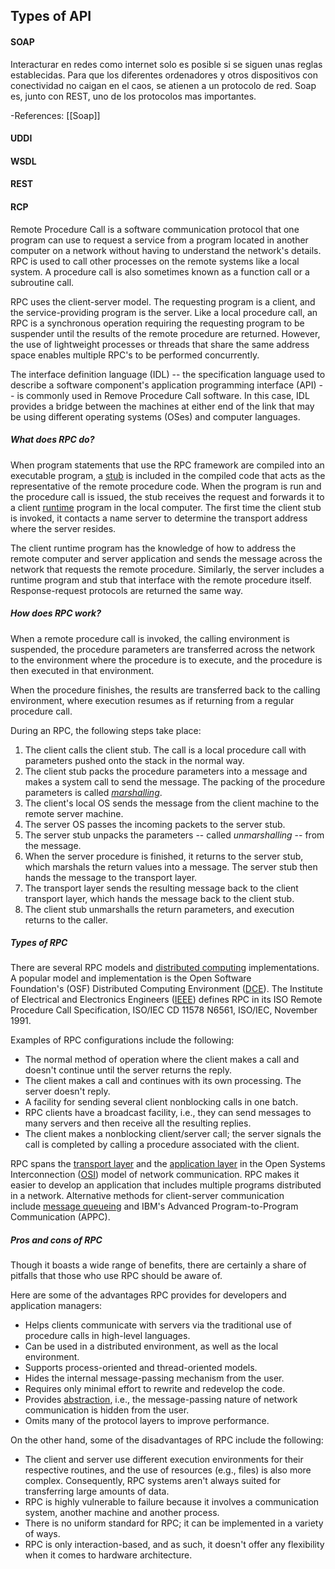 ## Types of API

#### SOAP
Interacturar en redes como internet solo es posible si se siguen unas reglas establecidas. Para que los diferentes ordenadores y otros dispositivos con conectividad no caigan en el caos, se atienen a un protocolo de red. Soap es, junto con REST, uno de los protocolos mas importantes.

-References:
[[Soap]]

#### UDDI

#### WSDL

#### REST

#### RCP

Remote Procedure Call is a software communication protocol that one program can use to request a service from a program located in another computer on a network without having to understand the network's details. RPC is used to call other processes on the remote systems like a local system. A procedure call is also sometimes known as a function call or a subroutine call.

RPC uses the client-server model. The requesting program is a client, and the service-providing program is the server. Like a local procedure call, an RPC is a synchronous operation requiring the requesting program to be suspender until the results of the remote procedure are returned. However, the use of lightweight processes or threads that share the same address space enables multiple RPC's to be performed concurrently.

The interface definition language (IDL) -- the specification language used to describe a software component's application programming interface (API) -- is commonly used in Remove Procedure Call software. In this case, IDL provides a bridge between the machines at either end of the link that may be using different operating systems (OSes) and computer languages.

##### What does RPC do?

When program statements that use the RPC framework are compiled into an executable program, a [stub](https://www.techtarget.com/whatis/definition/stub) is included in the compiled code that acts as the representative of the remote procedure code. When the program is run and the procedure call is issued, the stub receives the request and forwards it to a client [runtime](https://www.techtarget.com/searchsoftwarequality/definition/runtime) program in the local computer. The first time the client stub is invoked, it contacts a name server to determine the transport address where the server resides.

The client runtime program has the knowledge of how to address the remote computer and server application and sends the message across the network that requests the remote procedure. Similarly, the server includes a runtime program and stub that interface with the remote procedure itself. Response-request protocols are returned the same way.

##### How does RPC work?

When a remote procedure call is invoked, the calling environment is suspended, the procedure parameters are transferred across the network to the environment where the procedure is to execute, and the procedure is then executed in that environment.

When the procedure finishes, the results are transferred back to the calling environment, where execution resumes as if returning from a regular procedure call.

During an RPC, the following steps take place:

1.  The client calls the client stub. The call is a local procedure call with parameters pushed onto the stack in the normal way.
2.  The client stub packs the procedure parameters into a message and makes a system call to send the message. The packing of the procedure parameters is called [_marshalling_](https://www.techtarget.com/whatis/definition/marshalling).
3.  The client's local OS sends the message from the client machine to the remote server machine.
4.  The server OS passes the incoming packets to the server stub.
5.  The server stub unpacks the parameters -- called _unmarshalling_ -- from the message.
6.  When the server procedure is finished, it returns to the server stub, which marshals the return values into a message. The server stub then hands the message to the transport layer.
7.  The transport layer sends the resulting message back to the client transport layer, which hands the message back to the client stub.
8.  The client stub unmarshalls the return parameters, and execution returns to the caller.

##### Types of RPC

There are several RPC models and [distributed computing](https://www.techtarget.com/whatis/definition/distributed-computing) implementations. A popular model and implementation is the Open Software Foundation's (OSF) Distributed Computing Environment ([DCE](https://www.techtarget.com/searchnetworking/definition/DCE)). The Institute of Electrical and Electronics Engineers ([IEEE](https://www.techtarget.com/whatis/definition/IEEE-Institute-of-Electrical-and-Electronics-Engineers)) defines RPC in its ISO Remote Procedure Call Specification, ISO/IEC CD 11578 N6561, ISO/IEC, November 1991.

Examples of RPC configurations include the following:

-   The normal method of operation where the client makes a call and doesn't continue until the server returns the reply.
-   The client makes a call and continues with its own processing. The server doesn't reply.
-   A facility for sending several client nonblocking calls in one batch.
-   RPC clients have a broadcast facility, i.e., they can send messages to many servers and then receive all the resulting replies.
-   The client makes a nonblocking client/server call; the server signals the call is completed by calling a procedure associated with the client.

RPC spans the [transport layer](https://www.techtarget.com/searchnetworking/definition/Transport-layer) and the [application layer](https://www.techtarget.com/searchnetworking/definition/Application-layer) in the Open Systems Interconnection ([OSI](https://www.techtarget.com/searchnetworking/definition/OSI)) model of network communication. RPC makes it easier to develop an application that includes multiple programs distributed in a network. Alternative methods for client-server communication include [message queueing](https://www.techtarget.com/searchapparchitecture/definition/message-queueing) and IBM's Advanced Program-to-Program Communication (APPC).


##### Pros and cons of RPC

Though it boasts a wide range of benefits, there are certainly a share of pitfalls that those who use RPC should be aware of.

Here are some of the advantages RPC provides for developers and application managers:

-   Helps clients communicate with servers via the traditional use of procedure calls in high-level languages.
-   Can be used in a distributed environment, as well as the local environment.
-   Supports process-oriented and thread-oriented models.
-   Hides the internal message-passing mechanism from the user.
-   Requires only minimal effort to rewrite and redevelop the code.
-   Provides [abstraction](https://www.techtarget.com/whatis/definition/abstraction), i.e., the message-passing nature of network communication is hidden from the user.
-   Omits many of the protocol layers to improve performance.

On the other hand, some of the disadvantages of RPC include the following:

-   The client and server use different execution environments for their respective routines, and the use of resources (e.g., files) is also more complex. Consequently, RPC systems aren't always suited for transferring large amounts of data.
-   RPC is highly vulnerable to failure because it involves a communication system, another machine and another process.
-   There is no uniform standard for RPC; it can be implemented in a variety of ways.
-   RPC is only interaction-based, and as such, it doesn't offer any flexibility when it comes to hardware architecture.